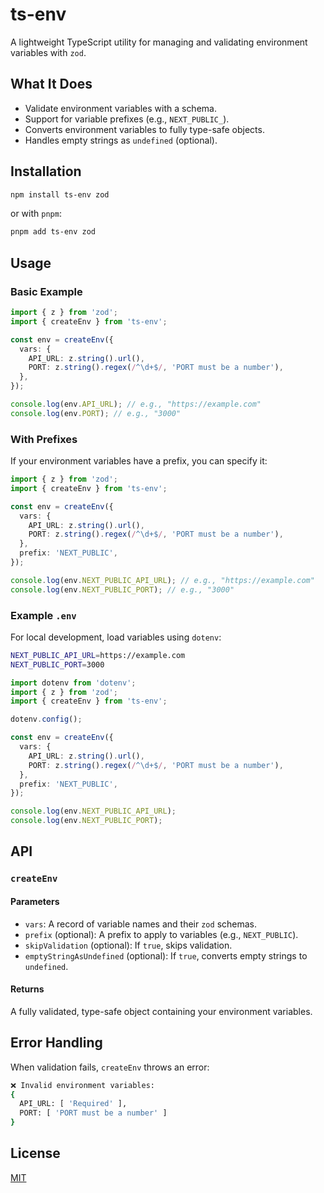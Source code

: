 # ts-env

A lightweight TypeScript utility for managing and validating environment variables with `zod`.

## What It Does

- Validate environment variables with a schema.
- Support for variable prefixes (e.g., `NEXT_PUBLIC_`).
- Converts environment variables to fully type-safe objects.
- Handles empty strings as `undefined` (optional).

## Installation

```bash
npm install ts-env zod
```

or with `pnpm`:

```bash
pnpm add ts-env zod
```

## Usage

### Basic Example

```typescript
import { z } from 'zod';
import { createEnv } from 'ts-env';

const env = createEnv({
  vars: {
    API_URL: z.string().url(),
    PORT: z.string().regex(/^\d+$/, 'PORT must be a number'),
  },
});

console.log(env.API_URL); // e.g., "https://example.com"
console.log(env.PORT); // e.g., "3000"
```

### With Prefixes

If your environment variables have a prefix, you can specify it:

```typescript
import { z } from 'zod';
import { createEnv } from 'ts-env';

const env = createEnv({
  vars: {
    API_URL: z.string().url(),
    PORT: z.string().regex(/^\d+$/, 'PORT must be a number'),
  },
  prefix: 'NEXT_PUBLIC',
});

console.log(env.NEXT_PUBLIC_API_URL); // e.g., "https://example.com"
console.log(env.NEXT_PUBLIC_PORT); // e.g., "3000"
```

### Example `.env`

For local development, load variables using `dotenv`:

```bash
NEXT_PUBLIC_API_URL=https://example.com
NEXT_PUBLIC_PORT=3000
```

```typescript
import dotenv from 'dotenv';
import { z } from 'zod';
import { createEnv } from 'ts-env';

dotenv.config();

const env = createEnv({
  vars: {
    API_URL: z.string().url(),
    PORT: z.string().regex(/^\d+$/, 'PORT must be a number'),
  },
  prefix: 'NEXT_PUBLIC',
});

console.log(env.NEXT_PUBLIC_API_URL);
console.log(env.NEXT_PUBLIC_PORT);
```

## API

### `createEnv`

#### Parameters

- `vars`: A record of variable names and their `zod` schemas.
- `prefix` (optional): A prefix to apply to variables (e.g., `NEXT_PUBLIC`).
- `skipValidation` (optional): If `true`, skips validation.
- `emptyStringAsUndefined` (optional): If `true`, converts empty strings to `undefined`.

#### Returns

A fully validated, type-safe object containing your environment variables.

## Error Handling

When validation fails, `createEnv` throws an error:

```bash
❌ Invalid environment variables:
{
  API_URL: [ 'Required' ],
  PORT: [ 'PORT must be a number' ]
}
```

## License

[MIT](./LICENSE)
